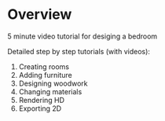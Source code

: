 # Overview

5 minute video tutorial for desiging a bedroom

Detailed step by step tutorials (with videos):

1. Creating rooms
2. Adding furniture
3. Designing woodwork
3. Changing materials
4. Rendering HD
5. Exporting 2D

